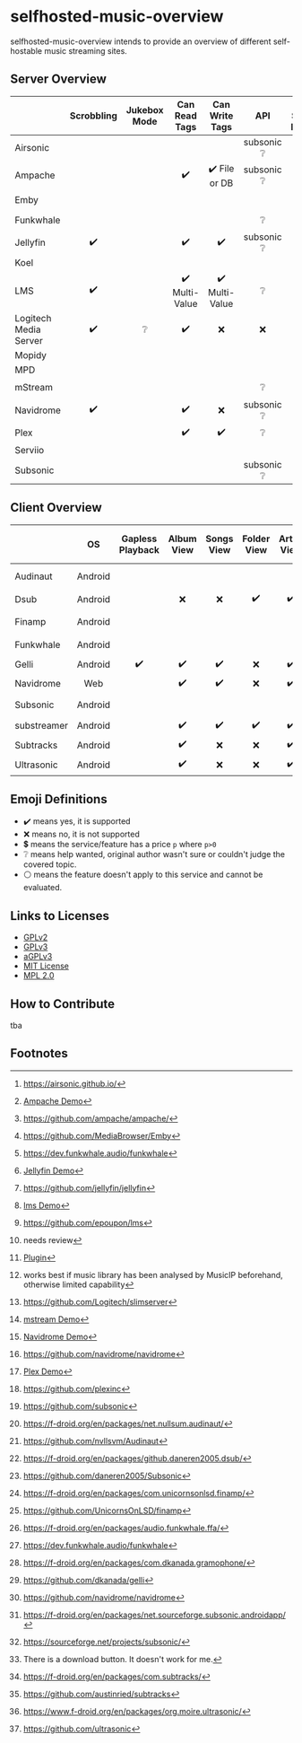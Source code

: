 # selfhosted-music-overview

selfhosted-music-overview intends to provide an overview of different self-hostable music streaming sites.




## Server Overview



|                       |     Scrobbling     |     Jukebox Mode     |         Can Read Tags          |         Can Write Tags         |           API            |            Can Share Music             | Multi-User Support | Multi-Library Support |  Smart Playlists   |  Heart/ Favorites  |   5 Star Rating    |    Replay Gain     |     Transcode      |                  free                  |                Demo                 |              Source Code               |     License     | Reviewed Version |
| --------------------- | :----------------: | :----------------------------: | :----------------------------: | :----------------------: | :------------------------------------: | :----------------: | :-------------------: | :----------------: | :----------------: | :----------------: | :----------------: | :----------------: | :------------------------------------: | :---------------------------------: | :------------------------------------: | :-------------: | :--------------: | :--------------: |
| Airsonic              |                    |                    |                                |                                | subsonic :grey_question: |                                        |                    |                       |                    |                    |                    |                    |                    | :heavy_check_mark: :heavy_dollar_sign: |                                     | :heavy_check_mark: [^github-airsonic]  |      GPLv3      |                  |
| Ampache               |                    |                    |       :heavy_check_mark:       | :heavy_check_mark: File or DB  | subsonic :grey_question: |                                        | :heavy_check_mark: |                       | :heavy_check_mark: | :heavy_check_mark: | :heavy_check_mark: |                    | :heavy_check_mark: | :heavy_check_mark: |  :heavy_check_mark: [^ampachedemo]  | :heavy_check_mark: [^github-ampache] | aGPLv3 | 5.1.0 |
| Emby                  |                    |                    |                                |                                |                          |                                        |                    |                       |                    |                    |                    |                    |                    | :heavy_check_mark: |                                     |   :heavy_check_mark: [^github-emby]    |      GPLv2      |                  |
| Funkwhale             |                    |                    |                                |                                |     :grey_question:      |           :heavy_check_mark:           |                    |                       |                    |                    |                    |                    |                    |                                        |                                     | :heavy_check_mark: [^gitlab-funkwhale] | :grey_question: |                  |
| Jellyfin              | :heavy_check_mark: |  |       :heavy_check_mark:       |       :heavy_check_mark:       | subsonic :grey_question: |           :heavy_check_mark:           | :heavy_check_mark: |  :heavy_check_mark:   |        :x:         | :heavy_check_mark: |        :x:         |        :x:         | :heavy_check_mark: | :heavy_check_mark: | :heavy_check_mark: [^jellyfindemo]  |  :heavy_check_mark:[^github-jellyfin]  |      GPLv2      |                  |
| Koel                  |                    |                    |                                |                                |                          |                                        |                    |                       |                    |                    |                    |                    |                    |                                        |                                     |                                        |                 |                  |
| LMS                   | :heavy_check_mark: |  | :heavy_check_mark: Multi-Value | :heavy_check_mark: Multi-Value |     :grey_question:      |                                        | :heavy_check_mark: |                       | :heavy_check_mark: | :heavy_check_mark: |                    |                    |                    | :heavy_check_mark: |    :heavy_check_mark: [^lmsdemo]    |    :heavy_check_mark:[^github-lms]     |      GPLv3      |                  |
| Logitech Media Server | :heavy_check_mark: | :grey_question: | :heavy_check_mark: |      :x:       |     :x:      |       :x:       | :heavy_check_mark: :grey_question: [^review1] | :heavy_check_mark: [^logitech-multi] | :heavy_check_mark: [^logitech-comment-playlist] | :heavy_check_mark: | :heavy_check_mark: | :heavy_check_mark: | :heavy_check_mark: | :heavy_check_mark: | :x:  | :heavy_check_mark: [^github-logitech] |  GPLv2  |       8.2        |
| Mopidy                |                    |                    |                                |                                |                          |                                        |                    |                       |                    |                    |                    |                    |                    |                                        |                                     |                                        |                 |                  |
| MPD                   |                    |                    |                                |                                |                          |                                        |                    |                       |                    |                    |                    |                    |                    |                                        |                                     |                                        |                 |                  |
| mStream               |                    |                    |                                |                                |     :grey_question:      |           :heavy_check_mark:           |                    |                       |        :x:         |                    | :heavy_check_mark: | :heavy_check_mark: | :heavy_check_mark: |                                        |  :heavy_check_mark: [^mstreamdemo]  |                                        |                 |                  |
| Navidrome             | :heavy_check_mark: |  |       :heavy_check_mark:       |              :x:               | subsonic :grey_question: |           :heavy_check_mark:           | :heavy_check_mark: |      :x:       |     :x:     | :heavy_check_mark: | :heavy_check_mark: | :heavy_check_mark: | :heavy_check_mark: | :heavy_check_mark: | :heavy_check_mark: [^navidromedemo] | :heavy_check_mark:[^github-navidrome]  |      GPLv3      |                  |
| Plex                  |                    |                    |       :heavy_check_mark:       |       :heavy_check_mark:       |     :grey_question:      | :heavy_check_mark: :heavy_dollar_sign: | :heavy_check_mark: |  :heavy_check_mark:   | :heavy_check_mark: | :heavy_check_mark: |                    |                    |                    | :heavy_check_mark: |   :heavy_check_mark: [^plexdemo]    | :heavy_check_mark: [^github-plex] | :grey_question: |                  |
| Serviio               |                    |                    |                                |                                |                          |                                        |                    |                       |                    |                    |                    |                    |                    |                                        |                                     |                                        |                 |                  |
| Subsonic              |                    |                    |                                |                                | subsonic :grey_question: |                                        |                    |                       |                    |                    |                    |                    |                    |                                        |                                     | :heavy_check_mark: [^github-subsonic]  | :grey_question: |                  |





[^github-ampache]: https://github.com/ampache/ampache/
[^plexdemo]: [Plex Demo](https://app.plex.tv/desktop/#!/)
[^jellyfindemo]: [Jellyfin Demo](https://demo.jellyfin.org/)
[^navidromedemo]: [Navidrome Demo](https://www.navidrome.org/demo/)
[^lmsdemo]: [lms Demo](https://lms.demo.poupon.io/)
[^mstreamdemo]: [mstream Demo](https://demo.mstream.io/?)
[^ampachedemo]: [Ampache Demo](https://ampache.org/demo.html)


[^github-plex]: https://github.com/plexinc
[^github-emby]: https://github.com/MediaBrowser/Emby
[^github-jellyfin]: https://github.com/jellyfin/jellyfin
[^github-navidrome]: https://github.com/navidrome/navidrome
[^github-airsonic]: https://airsonic.github.io/
[^github-subsonic]: https://github.com/subsonic
[^gitlab-funkwhale]: https://dev.funkwhale.audio/funkwhale
[^github-lms]: https://github.com/epoupon/lms

[^website-funkwhale]: https://funkwhale.audio/
[^website-mstream]: https://mstream.io/
[^website-ampache]: https://ampache.org/
[^website-mopidy]: https://docs.mopidy.com/
[^website-koel]: https://koel.dev/
[^website-musicpd]: https://www.musicpd.org/
[^website-serviio]: https://www.serviio.org/
[^website-squeezebox]: https://www.mysqueezebox.com/download

[^website-jellyfin]: https://jellyfin.org


[^review1]: needs review
[^logitech-multi]: [Plugin](https://wiki.slimdevices.com/index.php/Multi_Library_plugin.html) 
[^logitech-comment-playlist]: works best if music library has been analysed by MusicIP beforehand, otherwise limited capability
[^github-logitech]: https://github.com/Logitech/slimserver

## Client Overview

|             |   OS    | Gapless Playback |     Album View     |     Songs View     |    Folder View     |    Artist View     |     Genre View     |    Decade View     |     Year View      |  Playlist Support  |  Most Played Song  | Most Played Album  | Recently Played Song | Recently Played Album | Recently Added Song | Recently Added Album | Frequently Played Album |    Offline Mode    |              Download Music               |      Podcasts      |     Scrobbling     |     Scrobbling Last.fm     |   Similar Songs    |  Artist Top Songs  |    Shuffle Play    |    Random Album    | Favourites / Starred / Bookmark |      5 Stars       |  Search function   | Chromecast Support |  Android Auto   |        mp3         |        opus        |        flac        |     Dark Mode      |     Themeable      |    Open Source     |        free        | Smart Recommendations |   Video Support    |   Internet Radio   | API  |                 f-droid                 |             Source Code             |     License     | Reviewed Version |
| ----------- | :-----: | :--------------: | :----------------: | :----------------: | :----------------: | :----------------: | :----------------: | :----------------: | :----------------: | :----------------: | :----------------: | :----------------: | :------------------: | :-------------------: | :-----------------: | :------------------: | :---------------------: | :----------------: | :---------------------------------------: | :----------------: | :----------------: | :----------------: | :----------------: | :----------------: | :----------------: | :----------------: | :-----------------------------: | :----------------: | :----------------: | :----------------: | :-------------: | :----------------: | :----------------: | :----------------: | :----------------: | :----------------: | :----------------: | :----------------: | :-------------------: | :----------------: | :----------------: | :--: | :-------------------------------------: | :---------------------------------: | :-------------: | :--------------: |
| Audinaut    | Android |                  |                    |                    |                    |                    |                    |                    |                    |                    |                    |                    |                      |                       |                     |                      |                         |                    |                                           |                    |                    |                    |                    |                    |                    |                    |                                 |                    |                    |                    |                 |                    |                    |                    |                    |                    | :heavy_check_mark: | :heavy_check_mark: |                       |                    |                    |      |  :heavy_check_mark: [^fdroid-audinaut]  |      github [^github-audinaut]      |      GPLv3      |   0.5.1 (202)    |
| Dsub        | Android |                  |        :x:         |        :x:         | :heavy_check_mark: | :heavy_check_mark: | :heavy_check_mark: | :heavy_check_mark: |        :x:         | :heavy_check_mark: |        :x:         |        :x:         |         :x:          |          :x:          | :heavy_check_mark:  |         :x:          |           :x:           | :heavy_check_mark: |            :heavy_check_mark:             | :heavy_check_mark: |        :x:         |        :x:         |        :x:         |        :x:         | :heavy_check_mark: |        :x:         |       :heavy_check_mark:        | :heavy_check_mark: |        :x:         | :heavy_check_mark: | :grey_question: | :heavy_check_mark: | :heavy_check_mark: |  :grey_question:   |        :x:         |        :x:         | :heavy_check_mark: | :heavy_check_mark: |          :x:          | :heavy_check_mark: | :heavy_check_mark: |      |    :heavy_check_mark: [^fdroid-dsub]    |        github [^github-dsub]        |      GPLv3      |      5.5.2       |
| Finamp      | Android |                  |                    |                    |                    |                    |                    |                    |                    |                    |                    |                    |                      |                       |                     |                      |                         | :heavy_check_mark: |            :heavy_check_mark:             |                    |                    |                    |                    |                    |                    |                    |                                 |                    |                    |                    |                 |                    |                    |                    |                    |                    | :heavy_check_mark: | :heavy_check_mark: |                       |                    |                    |      |   :heavy_check_mark: [^fdroid-finamp]   |      github  [^github-finamp]       |     MPL 2.0     |      0.5.1       |
| Funkwhale   | Android |                  |                    |                    |                    |                    |                    |                    |                    |                    |                    |                    |                      |                       |                     |                      |                         |                    |                                           |                    |                    |                    |                    |                    |                    |                    |                                 |                    |                    |                    |                 |                    |                    |                    |                    |                    | :heavy_check_mark: | :heavy_check_mark: |                       |                    |                    |      | :heavy_check_mark: [^fdroid-funkwhale]  |     gitlab [^gitlab-funkwhale]      |       MIT       |      0.1.4       |
| Gelli       | Android |:heavy_check_mark:| :heavy_check_mark: | :heavy_check_mark: |        :x:         | :heavy_check_mark: | :heavy_check_mark: |        :x:         |        :x:         | :heavy_check_mark: |        :x:         |        :x:         |         :x:          |          :x:          | :heavy_check_mark:  |  :heavy_check_mark:  |           :x:           |        :x:         |                   :x:                     |        :x:         |                    | :heavy_check_mark: | :heavy_check_mark: |        :x:         | :heavy_check_mark: | :heavy_check_mark: |       :heavy_check_mark:        |        :x:         | :heavy_check_mark: |        :x:         |       :x:       | :heavy_check_mark: | :heavy_check_mark: | :heavy_check_mark: | :heavy_check_mark: |        :x:         | :heavy_check_mark: | :heavy_check_mark: |     :grey_question:   |        :x:         |        :x:         | Jellyfin    |   :heavy_check_mark: [^fdroid-gelii]    |       github [^github-gelli]        |      GPLv3      |      1.3.2       |
| Navidrome   |   Web   |                  | :heavy_check_mark: | :heavy_check_mark: |        :x:         | :heavy_check_mark: | :heavy_check_mark: |        :x:         | :heavy_check_mark: | :heavy_check_mark: | :heavy_check_mark: | :heavy_check_mark: |  :heavy_check_mark:  |  :heavy_check_mark:   | :heavy_check_mark:  |  :heavy_check_mark:  |                         |        :x:         |            :heavy_check_mark:             |        :x:         |                    | :heavy_check_mark: |        :x:         |        :x:         | :heavy_check_mark: |                    |       :heavy_check_mark:        |        :x:         | :heavy_check_mark: |                    |                 | :heavy_check_mark: | :heavy_check_mark: | :heavy_check_mark: | :heavy_check_mark: | :heavy_check_mark: | :heavy_check_mark: | :heavy_check_mark: |          :x:          |        :x:         |        :x:         |      |             :white_circle:              |     github [^github-navidrome]      |      GPLv3      |      0.46.0      |
| Subsonic    | Android |                  |                    |                    |                    |                    |                    |                    |                    |                    |                    |                    |                      |                       |                     |                      |                         |                    |                                           |                    |                    |                    |                    |                    |                    |                    |                                 |                    |                    |                    |                 |                    |                    |                    |                    |                    | :heavy_check_mark: | :heavy_check_mark: |                       |                    |                    |      |  :heavy_check_mark: [^fdroid-subsonic]  | sourceforge [^sourceforge-subsonic] |      GPLv3      |     4.4 (59)     |
| substreamer | Android |                  | :heavy_check_mark: | :heavy_check_mark: | :heavy_check_mark: | :heavy_check_mark: | :heavy_check_mark: | :heavy_check_mark: |        :x:         | :heavy_check_mark: |        :x:         |        :x:         |         :x:          |          :x:          |         :x:         |         :x:          |           :x:           | :heavy_check_mark: |            :heavy_check_mark:             | :heavy_check_mark: |        :x:         | :heavy_check_mark: | :heavy_check_mark: | :heavy_check_mark: | :heavy_check_mark: |        :x:         |       :heavy_check_mark:        |        :x:         | :heavy_check_mark: | :heavy_check_mark: | :grey_question: | :heavy_check_mark: | :heavy_check_mark: |  :grey_question:   | :heavy_check_mark: |        :x:         |        :x:         | :heavy_check_mark: |  :heavy_check_mark:   |        :x:         |        :x:         |      |                   :x:                   |                 :x:                 | :grey_question: |      0.5.1       |
| Subtracks   | Android |                  | :heavy_check_mark: |        :x:         |        :x:         | :heavy_check_mark: |        :x:         |        :x:         |        :x:         | :heavy_check_mark: |        :x:         |        :x:         |         :x:          |  :heavy_check_mark:   |         :x:         |         :x:          |   :heavy_check_mark:    |        :x:         | :grey_question:[^help-subtracks-download] |        :x:         | :heavy_check_mark: |        :x:         |        :x:         |        :x:         | :heavy_check_mark: | :heavy_check_mark: |       :heavy_check_mark:        |        :x:         | :heavy_check_mark: |        :x:         |       :x:       | :heavy_check_mark: | :heavy_check_mark: |  :grey_question:   |   :white_circle:   |        :x:         | :heavy_check_mark: | :heavy_check_mark: |          :x:          |        :x:         |        :x:         |      | :heavy_check_mark: [^fdroid-subtracks]  |     github [^github-subtracks]      |      GPLv3      |      1.0.1       |
| Ultrasonic  | Android |                  | :heavy_check_mark: |        :x:         |        :x:         | :heavy_check_mark: |        :x:         |        :x:         | :heavy_check_mark: | :heavy_check_mark: |        :x:         | :heavy_check_mark: |         :x:          |  :heavy_check_mark:   |         :x:         |  :heavy_check_mark:  |                         |        :x:         |            :heavy_check_mark:             |                    |        :x:         | :heavy_check_mark: |                    |                    | :heavy_check_mark: |                    |       :heavy_check_mark:        | :heavy_check_mark: | :heavy_check_mark: |        :x:         |       :x:       | :heavy_check_mark: |                    | :heavy_check_mark: | :heavy_check_mark: |                    | :heavy_check_mark: | :heavy_check_mark: |                       |                    |                    |      | :heavy_check_mark: [^fdroid-ultrasonic] |     github [^github-ultrasonic]     |      GPLv3      |      2.23.1      |

[^fdroid-gelii]: https://f-droid.org/en/packages/com.dkanada.gramophone/
[^github-gelli]: https://github.com/dkanada/gelli
[^fdroid-finamp]: https://f-droid.org/en/packages/com.unicornsonlsd.finamp/
[^github-finamp]: https://github.com/UnicornsOnLSD/finamp
[^fdroid-ultrasonic]: https://www.f-droid.org/en/packages/org.moire.ultrasonic/
[^github-finamp]: https://github.com/UnicornsOnLSD/finamp

[^github-ultrasonic]: https://github.com/ultrasonic
[^gplay-substreamer]: https://play.google.com/store/apps/details?id=com.ghenry22.substream2&hl=en&gl=US
[^gitlab-funkwhale]: https://dev.funkwhale.audio/funkwhale/funkwhale-android
[^fdroid-subtracks]: https://f-droid.org/en/packages/com.subtracks/
[^github-subtracks]: https://github.com/austinried/subtracks
[^fdroid-dsub]: https://f-droid.org/en/packages/github.daneren2005.dsub/
[^github-dsub]: https://github.com/daneren2005/Subsonic
[^fdroid-audinaut]: https://f-droid.org/en/packages/net.nullsum.audinaut/
[^github-audinaut]: https://github.com/nvllsvm/Audinaut
[^fdroid-subsonic]: https://f-droid.org/en/packages/net.sourceforge.subsonic.androidapp/
[^sourceforge-subsonic]: https://sourceforge.net/projects/subsonic/
[^github-navidrome]: https://github.com/navidrome

[^help-subtracks-download]: There is a download button. It doesn't work for me.
[^website-subsonic]: http://www.subsonic.org/pages/index.jsp
[^website-funkwhale]: https://funkwhale.audio/
[^fdroid-funkwhale]: https://f-droid.org/en/packages/audio.funkwhale.ffa/


## Emoji Definitions

- :heavy_check_mark: means yes, it is supported
- :x: means no, it is not supported
- :heavy_dollar_sign: means the service/feature has a price `p` where `p>0` 
- :grey_question: means help wanted, original author wasn't sure or couldn't judge the covered topic.
- :white_circle: means the feature doesn't apply to this service and cannot be evaluated.

## Links to Licenses

- [GPLv2](https://www.gnu.de/documents/gpl-2.0.de.html)
- [GPLv3](https://www.gnu.org/licenses/gpl-3.0.en.html)
- [aGPLv3](https://www.gnu.org/licenses/agpl-3.0.en.html)
- [MIT License](https://mit-license.org/)
- [MPL 2.0](https://www.mozilla.org/en-US/MPL/2.0/)

## How to Contribute

tba

## Footnotes
